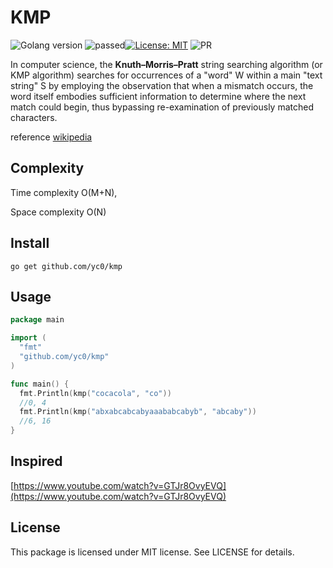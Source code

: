 # KMP

![Golang version](https://img.shields.io/badge/golang-1.9.2-green.svg) ![passed](https://img.shields.io/badge/test-4%20passed%2C%200%20skipped-green.svg)[![License: MIT](https://img.shields.io/badge/License-MIT-yellow.svg)](https://opensource.org/licenses/MIT)
![PR](https://img.shields.io/badge/PRs-welcome-brightgreen.svg)

In computer science, the **Knuth–Morris–Pratt** string searching algorithm (or KMP algorithm) searches for occurrences of a "word" W within a main "text string" S by employing the observation that when a mismatch occurs, the word itself embodies sufficient information to determine where the next match could begin, thus bypassing re-examination of previously matched characters. 

reference [wikipedia](https://en.wikipedia.org/wiki/Knuth%E2%80%93Morris%E2%80%93Pratt_algorithm)

## Complexity 
Time complexity O(M+N),

Space complexity O(N) 

## Install

`go get github.com/yc0/kmp`

## Usage


```go
package main

import (
  "fmt"
  "github.com/yc0/kmp"
)

func main() {
  fmt.Println(kmp("cocacola", "co"))
  //0, 4
  fmt.Println(kmp("abxabcabcabyaaababcabyb", "abcaby"))
  //6, 16
}	
```

## Inspired
[https://www.youtube.com/watch?v=GTJr8OvyEVQ](https://www.youtube.com/watch?v=GTJr8OvyEVQ)

## License
This package is licensed under MIT license. See LICENSE for details.